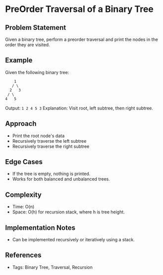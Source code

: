 # PreOrder Traversal of a Binary Tree

## Problem Statement

Given a binary tree, perform a preorder traversal and print the nodes in the order they are visited.

## Example

Given the following binary tree:

```
    1
   / \
  2   3
 / \
4   5
```

Output: `1 2 4 5 3`
Explanation: Visit root, left subtree, then right subtree.

## Approach

- Print the root node's data
- Recursively traverse the left subtree
- Recursively traverse the right subtree

## Edge Cases

- If the tree is empty, nothing is printed.
- Works for both balanced and unbalanced trees.

## Complexity

- Time: O(n)
- Space: O(h) for recursion stack, where h is tree height.

## Implementation Notes

- Can be implemented recursively or iteratively using a stack.

## References

- Tags: Binary Tree, Traversal, Recursion
